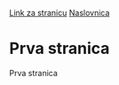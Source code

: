 [Link za stranicu](https://github.com/fpehar/ATP22)
[Naslovnica](index.html)
# Prva stranica
Prva stranica
